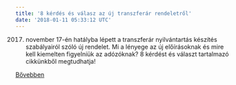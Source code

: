 ```yaml
---
title: '8 kérdés és válasz az új transzferár rendeletről'
date: '2018-01-11 05:33:12 UTC'
---
```


2017. november 17-én hatályba lépett a transzferár nyilvántartás készítés szabályairól szóló új rendelet. Mi a lényege az új előírásoknak és mire kell kiemelten figyelniük az adózóknak? 8 kérdést és választ tartalmazó cikkünkből megtudhatja!


[Bővebben](http://ift.tt/2qOSA9v)
